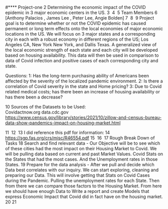 
#**** Project-one
2
Determining the economic impact of the COVID epidemic in 3 major economic centers in the US.
3
​
4
​
5
Team Members 
6
[Anthony Palacios , James Lee , Peter Lee, Angie Bolden]
7
​
8
​
9
Project goal is to determine whether or not the COVID epidemic has caused permanent or long term effects onto the local economies of major economic locations in the US. We will focus on 3 major states and a corresponding city in each with a robust economy in different regions of the US; Los Angeles CA, New York New York, and Dallis Texas. 
A generalized view of the local economic strength of each state and each city will be developed based on housing availability. This data will then be used in comparison to data of Covid infection and positive cases of each corresponding city and state. 

Questions:
1: Has the long-term purchasing ability of Americans been affected by the severity of the localized pandemic environment. 
2: Is there a correlation of Covid severity in the state and Home pricing?
3: Due to Covid related medical costs; has there been an increase of housing availability or has there been a decrease?

10
Sources of the Datasets to be Used:  
	Covidactnow.org
	data.cdc.gov
	https://www.census.gov/library/stories/2021/10/zillow-and-census-bureau-data-show-pandemics-impact-on-housing-market.html


11
​
12
​
13
I did reference this pdf for information:
14
 https://sgp.fas.org/crs/misc/R46554.pdf
15
​
16
​
17
Rough Break Down of Tasks 
18
Search and find relevant data - Our Objective will be to see which of these cities had the most impact on their Housing Market to Covid. We will be pulling data based on current and past Market Values.  Covid Stats on the States that had the most cases.  And the Unemployment rates in those States.
19
Prepare for the data analysis - After we pull and decide which Data best correlates with our inquiry. We can start exploring, cleaning and preparing our Data. This will involve getting that Stats on Covid Cases during the Pandemic.  Pulling the unemployment rates for each State. Then from there we can compare those factors to the Housing Market. From here we should have enough Data to Write a report and create Models that express Economic Impact that Covid did in fact have on the housing market. 
20
​
21 

